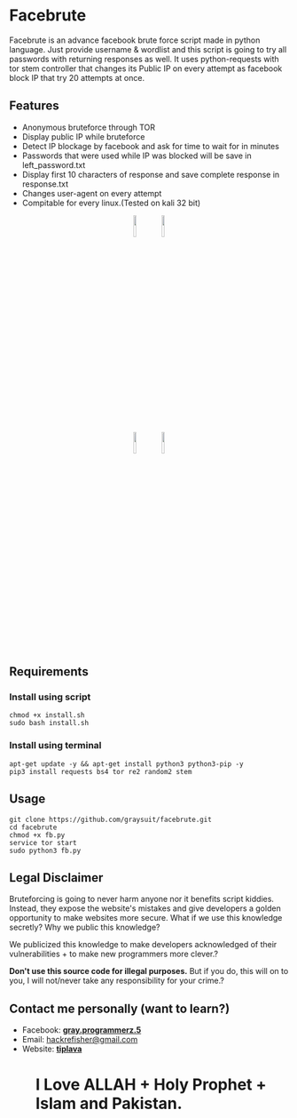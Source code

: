 <h1> Facebrute</h1>
<p>Facebrute is an advance facebook brute force script made in python language. Just provide username & wordlist and this script is going to try all passwords with returning responses as well. It uses python-requests with tor stem controller that changes its Public IP on every attempt as facebook block IP that try 20 attempts at once.</p>
<h2> Features</h2>
<p><ul><li> Anonymous bruteforce through TOR</li>
<li> Display public IP while bruteforce</li>
<li> Detect IP blockage by facebook and ask for time to wait for in minutes</li>
<li> Passwords that were used while IP was blocked will be save in left_password.txt</li>
<li> Display first 10 characters of response and save complete response in response.txt</li>
<li> Changes user-agent on every attempt</li>
<li> Compitable for every linux.(Tested on kali 32 bit)</li></ul></p>
<center><img width=10% height=10% display=inline-block src="https://i.ibb.co/Rj7YpB4/creacked.png"><img width=10% height=10% display=inline-block src="https://i.ibb.co/1TywXCM/detect-ip.png"><br>
<img width=10% height=10% display=inline-block src="https://i.ibb.co/zZJQvY5/facebrute-trying.png"><img width=10% height=10% display=inline-block src="https://i.ibb.co/WH93dpT/response-txt.png"></center>
<h2> Requirements</h2>
<h3> Install using script</h3>
<pre><code>chmod +x install.sh
sudo bash install.sh</code></pre>
<h3> Install using terminal</h3>
<pre><code>apt-get update -y && apt-get install python3 python3-pip -y 
pip3 install requests bs4 tor re2 random2 stem</code></pre>
<h2> Usage</h2>
<pre><code>git clone https://github.com/graysuit/facebrute.git
cd facebrute
chmod +x fb.py
service tor start
sudo python3 fb.py</code></pre>
<h2> Legal Disclaimer</h2>
<p>Bruteforcing is going to never harm anyone nor it benefits script kiddies. Instead, they expose the website's mistakes and give developers a golden opportunity to make websites more secure. What if we use this knowledge secretly? Why we public this knowledge?</p>
<p>We publicized this knowledge to make developers acknowledged of their vulnerabilities + to make new programmers more clever.?</p>
<p><b>Don't use this source code for illegal purposes.</b> But if you do, this will on to you, I will not/never take any responsibility for your crime.?</p>
<h2> Contact me personally (want to learn?)</h2>
<ul><li>Facebook: <a href="https://fb.com/messages/t/gray.programmerz.5"><b>gray.programmerz.5</b></a></li>
<li>Email: <a href="mailto:hackrefisher@gmail.com">hackrefisher@gmail.com</a></li>
<li>Website: <a href="https://tiplava.blogspot.com/"><b>tiplava</b></a></li><ul>
<h1>I Love ALLAH + Holy Prophet + Islam and Pakistan.</h1>
